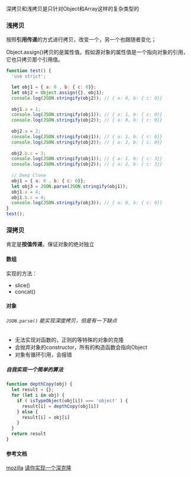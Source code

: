 深拷贝和浅拷贝是只针对Object和Array这样的复杂类型的

### 浅拷贝

按照**引用传递**的方式进行拷贝，改变一个，另一个也跟随者变化；

Object.assign()拷贝的是属性值。假如源对象的属性值是一个指向对象的引用，它也只拷贝那个引用值。

```js
function test() {
  'use strict';

  let obj1 = { a: 0 , b: { c: 0}};
  let obj2 = Object.assign({}, obj1);
  console.log(JSON.stringify(obj2)); // { a: 0, b: { c: 0}}
  
  obj1.a = 1;
  console.log(JSON.stringify(obj1)); // { a: 1, b: { c: 0}}
  console.log(JSON.stringify(obj2)); // { a: 0, b: { c: 0}}
  
  obj2.a = 2;
  console.log(JSON.stringify(obj1)); // { a: 1, b: { c: 0}}
  console.log(JSON.stringify(obj2)); // { a: 2, b: { c: 0}}
  
  obj2.b.c = 3;
  console.log(JSON.stringify(obj1)); // { a: 1, b: { c: 3}}
  console.log(JSON.stringify(obj2)); // { a: 2, b: { c: 3}}
  
  // Deep Clone
  obj1 = { a: 0 , b: { c: 0}};
  let obj3 = JSON.parse(JSON.stringify(obj1));
  obj1.a = 4;
  obj1.b.c = 4;
  console.log(JSON.stringify(obj3)); // { a: 0, b: { c: 0}}
}
test();
```

### 深拷贝

肯定是**按值传递**，保证对象的绝对独立

#### 数组
实现的方法：
+ slice()
+ concat()

#### 对象

######  `JSON.parse()` 能实现深度拷贝，但是有一下缺点

+ 无法实现对函数的，正则的等特殊的对象的克隆
+ 会抛弃对象的constructor，所有的构造函数会指向Object
+ 对象有循环引用，会报错

##### 自我实现一个简单的算法

```js
function depthCopy(obj) {
  let result = {};
  for (let i in obj) {
    if ( isTypeObject(obj[i]) === 'object' ) {
      result[i] = depthCopy(obj[i])
    } else {
      result[i] = obj[i]
    }
  }
  return result
}
```

#### 参考文档

[mozilla](https://developer.mozilla.org/zh-CN/docs/Web/JavaScript/Reference/Global_Objects/Object/assign)
[请你实现一个深克隆](https://juejin.im/post/5abb55ee6fb9a028e33b7e0a?utm_source=gold_browser_extension#heading-3)